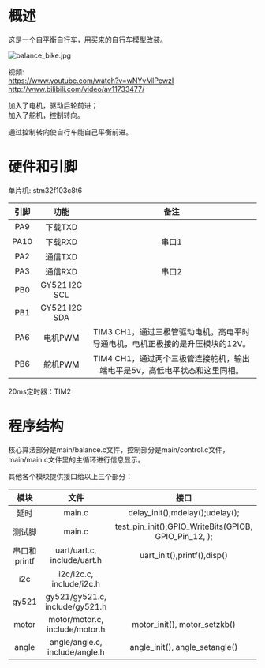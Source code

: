 
# 概述

这是一个自平衡自行车，用买来的自行车模型改装。

![balance_bike.jpg](https://code.aliyun.com/nicekwell/balance_bike/raw/master/balance_bike.jpg)

视频:   
<https://www.youtube.com/watch?v=wNYvMlPewzI>  
<http://www.bilibili.com/video/av11733477/>

加入了电机，驱动后轮前进；  
加入了舵机，控制转向。

通过控制转向使自行车能自己平衡前进。

# 硬件和引脚

单片机: stm32f103c8t6

引脚 | 功能 | 备注
:-: | :-: | :-: 
PA9 | 下载TXD | 
PA10 | 下载RXD | 串口1
PA2 | 通信TXD |
PA3 | 通信RXD | 串口2
PB0 | GY521 I2C SCL | 
PB1 | GY521 I2C SDA | 
PA6 | 电机PWM | TIM3 CH1，通过三极管驱动电机，高电平时导通电机，电机正极接的是升压模块的12V。
PB6 | 舵机PWM | TIM4 CH1，通过两个三极管连接舵机，输出端电平是5v，高低电平状态和这里同相。

20ms定时器：TIM2

# 程序结构

核心算法部分是main/balance.c文件，控制部分是main/control.c文件，main/main.c文件里的主循环进行信息显示。

其他各个模块提供接口给以上三个部分：

模块 | 文件 | 接口
:-: | :-: | :-:
延时 | main.c | delay_init();mdelay();udelay();
测试脚 | main.c | test_pin_init();GPIO_WriteBits(GPIOB, GPIO_Pin_12, );
串口和printf | uart/uart.c, include/uart.h | uart_init(),printf(),disp()
i2c | i2c/i2c.c, include/i2c.h | 
gy521 | gy521/gy521.c, include/gy521.h | 
motor | motor/motor.c, include/motor.h | motor_init(), motor_setzkb()
angle | angle/angle.c, include/angle.h | angle_init(), angle_setangle()




